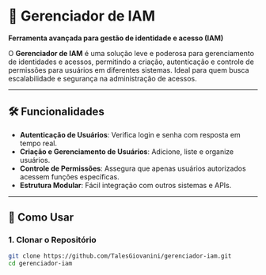 # 🚀 Gerenciador de IAM

**Ferramenta avançada para gestão de identidade e acesso (IAM)**

O **Gerenciador de IAM** é uma solução leve e poderosa para gerenciamento de identidades e acessos, permitindo a criação, autenticação e controle de permissões para usuários em diferentes sistemas. Ideal para quem busca escalabilidade e segurança na administração de acessos.

---

## 🛠️ **Funcionalidades**

- **Autenticação de Usuários**: Verifica login e senha com resposta em tempo real.
- **Criação e Gerenciamento de Usuários**: Adicione, liste e organize usuários.
- **Controle de Permissões**: Assegura que apenas usuários autorizados acessem funções específicas.
- **Estrutura Modular**: Fácil integração com outros sistemas e APIs.

---

## 🌟 **Como Usar**

### **1. Clonar o Repositório**
```bash
git clone https://github.com/TalesGiovanini/gerenciador-iam.git
cd gerenciador-iam

